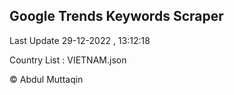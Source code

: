 

## Google Trends Keywords Scraper 
 
Last Update 29-12-2022 , 13:12:18

Country List :
VIETNAM.json



© Abdul Muttaqin 
